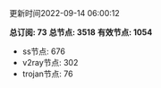 更新时间2022-09-14 06:00:12

**总订阅: 73**
**总节点: 3518**
**有效节点: 1054**
- ss节点: 676
- v2ray节点: 302
- trojan节点: 76

